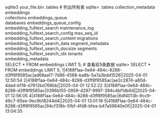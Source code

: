 sqlite3 your_file.bin
.tables           # 列出所有表
sqlite> .tables
  collection_metadata                embeddings                       
  collections                        embeddings_queue                 
  databases                          embeddings_queue_config          
  embedding_fulltext_search          maintenance_log                  
  embedding_fulltext_search_config   max_seq_id                       
  embedding_fulltext_search_content  migrations                       
  embedding_fulltext_search_data     segment_metadata                 
  embedding_fulltext_search_docsize  segments                         
  embedding_fulltext_search_idx      tenants                          
  embedding_metadata     
SELECT * FROM embeddings LIMIT 5;  # 查看前5条数据
sqlite> SELECT * FROM embeddings LIMIT 5;
  1|4188f1aa-0e64-484c-8288-d3ff8f9585ac|ad68aa17-7d96-4588-ba8b-5a7a3bdd1526||2025-04-01 12:50:54
  2|4188f1aa-0e64-484c-8288-d3ff8f9585ac|ae2c2874-a80d-4dad-b118-d7612bd768bb||2025-04-01 12:52:22
  3|4188f1aa-0e64-484c-8288-d3ff8f9585ac|0396b155-0959-4297-9997-394c4bf1db94||2025-04-01 12:56:05
  4|4188f1aa-0e64-484c-8288-d3ff8f9585ac|6df4013b-9cc9-49c7-85ee-9ec9b18244d4||2025-04-01 13:01:18
  5|4188f1aa-0e64-484c-8288-d3ff8f9585ac|94cf318b-5fbf-4fd8-bfea-b47a59640e0f||2025-04-01 13:04:35